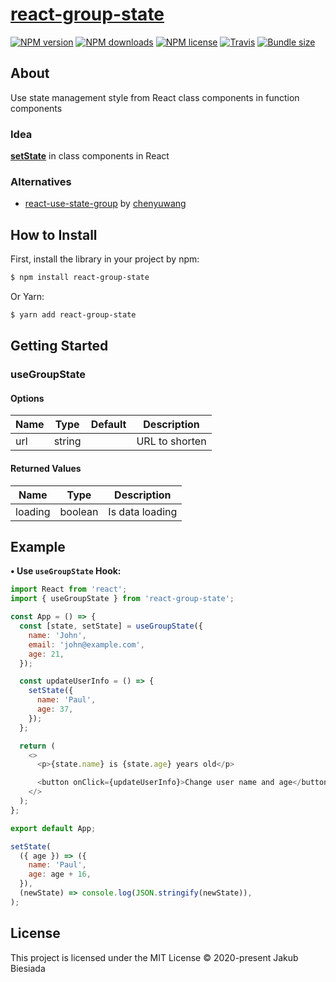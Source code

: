 # [react-group-state](https://github.com/cool-hooks/react-group-state)

[![NPM version](http://img.shields.io/npm/v/react-group-state?style=flat-square)](https://www.npmjs.com/package/react-group-state)
[![NPM downloads](http://img.shields.io/npm/dm/react-group-state?style=flat-square)](https://www.npmjs.com/package/react-group-state)
[![NPM license](https://img.shields.io/npm/l/react-group-state?style=flat-square)](https://www.npmjs.com/package/react-group-state)
[![Travis](https://img.shields.io/travis/cool-hooks/react-group-state/master?style=flat-square)](https://travis-ci.org/cool-hooks/react-group-state)
[![Bundle size](https://img.shields.io/bundlephobia/min/react-group-state?style=flat-square)](https://bundlephobia.com/result?p=react-group-state)

## About

Use state management style from React class components in function components

### Idea

[**setState**](https://reactjs.org/docs/react-component.html#setstate) in class components in React

### Alternatives

- [react-use-state-group](https://www.npmjs.com/package/react-use-state-group/) by [chenyuwang](https://www.npmjs.com/~chenyuwang/)

## How to Install

First, install the library in your project by npm:

```sh
$ npm install react-group-state
```

Or Yarn:

```sh
$ yarn add react-group-state
```

## Getting Started

### useGroupState

#### Options

| Name | Type   | Default | Description    |
| ---- | ------ | ------- | -------------- |
| url  | string | ` `     | URL to shorten |

#### Returned Values

| Name    | Type      | Description              |
| ------- | --------- | ------------------------ |
| loading | boolean   | Is data loading          |

## Example

**• Use `useGroupState` Hook:**

```js
import React from 'react';
import { useGroupState } from 'react-group-state';

const App = () => {
  const [state, setState] = useGroupState({
    name: 'John',
    email: 'john@example.com',
    age: 21,
  });

  const updateUserInfo = () => {
    setState({
      name: 'Paul',
      age: 37,
    });
  };

  return (
    <>
      <p>{state.name} is {state.age} years old</p>

      <button onClick={updateUserInfo}>Change user name and age</button>
    </>
  );
};

export default App;
```

```js
setState(
  ({ age }) => ({
    name: 'Paul',
    age: age + 16,
  }),
  (newState) => console.log(JSON.stringify(newState)),
);
```

## License

This project is licensed under the MIT License © 2020-present Jakub Biesiada
